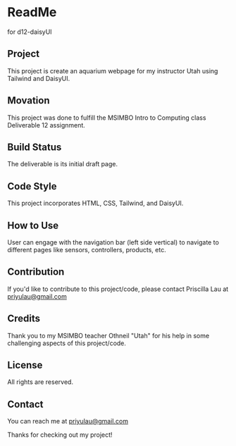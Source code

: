 # ReadMe 
for d12-daisyUI

## Project 
This project is create an aquarium webpage for my instructor Utah using Tailwind and DaisyUI.

## Movation 
This project was done to fulfill the MSIMBO Intro to Computing class Deliverable 12 assignment.

## Build Status 
The deliverable is its initial draft page.

## Code Style 
This project incorporates HTML, CSS, Tailwind, and DaisyUI. 

## How to Use 
User can engage with the navigation bar (left side vertical) to navigate to different pages like sensors, controllers, products, etc. 

## Contribution 
If you'd like to contribute to this project/code, please contact Priscilla Lau at priyulau@gmail.com

## Credits 
Thank you to my MSIMBO teacher Othneil "Utah" for his help in some challenging aspects of this project/code.

## License 
All rights are reserved.

## Contact
You can reach me at priyulau@gmail.com

Thanks for checking out my project!
